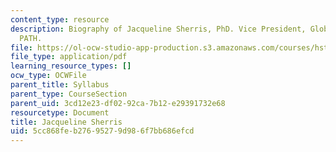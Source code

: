 ```yaml
---
content_type: resource
description: Biography of Jacqueline Sherris, PhD. Vice President, Global Programs,
  PATH.
file: https://ol-ocw-studio-app-production.s3.amazonaws.com/courses/hst-939-designing-and-sustaining-technology-innovation-for-global-health-practice-spring-2008/5cc868feb27695279d986f7bb686efcd_jacqueline_bio.pdf
file_type: application/pdf
learning_resource_types: []
ocw_type: OCWFile
parent_title: Syllabus
parent_type: CourseSection
parent_uid: 3cd12e23-df02-92ca-7b12-e29391732e68
resourcetype: Document
title: Jacqueline Sherris
uid: 5cc868fe-b276-9527-9d98-6f7bb686efcd
---
```

